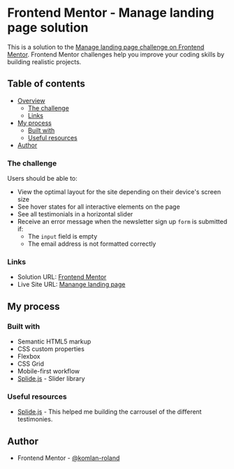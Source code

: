 # Frontend Mentor - Manage landing page solution

This is a solution to the [Manage landing page challenge on Frontend Mentor](https://www.frontendmentor.io/challenges/manage-landing-page-SLXqC6P5). Frontend Mentor challenges help you improve your coding skills by building realistic projects. 

## Table of contents

- [Overview](#overview)
  - [The challenge](#the-challenge)
  - [Links](#links)
- [My process](#my-process)
  - [Built with](#built-with)
  - [Useful resources](#useful-resources)
- [Author](#author)

### The challenge

Users should be able to:

- View the optimal layout for the site depending on their device's screen size
- See hover states for all interactive elements on the page
- See all testimonials in a horizontal slider
- Receive an error message when the newsletter sign up `form` is submitted if:
  - The `input` field is empty
  - The email address is not formatted correctly

### Links

- Solution URL: [Frontend Mentor](https://www.frontendmentor.io/challenges/manage-landing-page-SLXqC6P5/hub)
- Live Site URL: [Manange landing page](https://a-manage-landing-page.netlify.app/)

## My process

### Built with

- Semantic HTML5 markup
- CSS custom properties
- Flexbox
- CSS Grid
- Mobile-first workflow
- [Splide.js](https://splidejs.com/) - Slider library

### Useful resources

- [Splide.js](https://splidejs.com/) - This helped me building the carrousel of the different testimonies.

## Author

- Frontend Mentor - [@komlan-roland](https://www.frontendmentor.io/profile/Roland7kt8)

